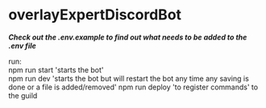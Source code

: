 # overlayExpertDiscordBot
  **_Check out the .env.example to find out what needs to be added to the .env file_**

run:<br>
npm run start 'starts the bot'<br>
npm run dev 'starts the bot but will restart the bot any time any saving is done or a file is added/removed'
npm run deploy 'to register commands' to the guild<br>